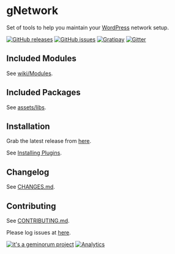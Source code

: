 # gNetwork

Set of tools to help you maintain your [WordPress](https://wordpress.org/) network setup.

[![GitHub releases](https://img.shields.io/github/release/geminorum/gnetwork.svg?style=flat)](https://github.com/geminorum/gnetwork/releases)
[![GitHub issues](https://img.shields.io/github/issues/geminorum/gnetwork.svg?style=flat)](https://github.com/geminorum/gnetwork/issues)
[![Gratipay](http://img.shields.io/gratipay/geminorum.svg?style=flat)](https://gratipay.com/geminorum/)
[![Gitter](https://badges.gitter.im/Join%20Chat.svg?style=flat)](https://gitter.im/geminorum/gnetwork?utm_source=badge&utm_medium=badge&utm_campaign=pr-badge)


## Included Modules
See [wiki/Modules](https://github.com/geminorum/gnetwork/wiki/Modules).

## Included Packages
See [assets/libs](https://github.com/geminorum/gnetwork/tree/master/assets/libs).

## Installation
Grab the latest release from [here](https://github.com/geminorum/gnetwork/releases).

See [Installing Plugins](http://codex.wordpress.org/Managing_Plugins#Installing_Plugins).

## Changelog
See [CHANGES.md](CHANGES.md).

## Contributing
See [CONTRIBUTING.md](CONTRIBUTING.md).

Please log issues at [here](https://github.com/geminorum/gnetwork/issues).

[![it's a geminorum project](http://img.shields.io/badge/it's_a-geminorum_project-lightgrey.svg?style=flat)](http://geminorum.ir/) [![Analytics](https://ga-beacon.appspot.com/UA-865830-4/gnetwork/readme?style=flat)](https://github.com/geminorum/gnetwork)
